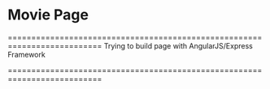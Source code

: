 # Movie Page

==========================================================================
Trying to build page with AngularJS/Express Framework  

==========================================================================




